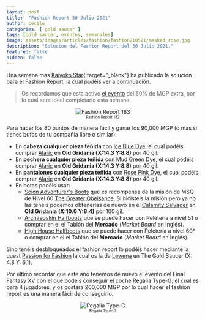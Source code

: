 ```yaml
---
layout: post
title:  "Fashion Report 30 Julio 2021"
author: cecile
categories: [ gold saucer ]
tags: [gold saucer, eventos, semanales]
image: assets/images/articles/fashion/fashion210521/masked_rose.jpg
description: "Solucion del Fashion Report del 30 Julio 2021."
featured: false
hidden: false
---
```


Una semana mas [Kaiyoko Star](https://twitter.com/kaiyokostar){:target="_blank"} ha publicado la solución para el Fashion Report, la cual podéis ver a continuación.

<blockquote>
Os recordamos que esta activo <a href="/make-it-rainn/" target="_blank">el evento</a> del 50% de MGP extra, por lo cual sera ideal completarlo esta semana.
</blockquote>

<p align="center"><img src="{{ site.baseurl }}/assets/images/articles/fashion/fashion210730/freport_183.jpg" alt="Fashion Report 183">
<br/>
<sub><sup>Fashion Report 182</sup></sub></p>

Para hacer los 80 puntos de manera fácil y ganar los 90,000 MGP (o mas si tienes bufos de tu compañía libre o similar):

- En **cabeza cualquier pieza teñida** con <a href="https://eu.finalfantasyxiv.com/lodestone/playguide/db/item/4b5df0df491/" class="eorzeadb_link" target="_blank">Ice Blue Dye</a>, el cual podéis comprar <a href="https://eu.finalfantasyxiv.com/lodestone/playguide/db/shop/a28cf0441f4/?item=70849afadc9&type=gil" class="eorzeadb_link" target="_blank">Alaric</a> en **Old Gridania (X:14.3 Y:8.8)** por 40 gil.
- En **pechera cualquier pieza teñida** con <a href="https://eu.finalfantasyxiv.com/lodestone/playguide/db/item/d204e597878/" class="eorzeadb_link" target="_blank">Mud Green Dye</a>, el cual podéis comprar <a href="https://eu.finalfantasyxiv.com/lodestone/playguide/db/shop/a28cf0441f4/?item=70849afadc9&type=gil" class="eorzeadb_link" target="_blank">Alaric</a> en **Old Gridania (X:14.3 Y:8.8)** por 40 gil.
- En **pantalones cualquier pieza teñida** con <a href="https://eu.finalfantasyxiv.com/lodestone/playguide/db/item/ee77bb48be9/" class="eorzeadb_link" target="_blank">Rose Pink Dye</a>, el cual podéis comprar <a href="https://eu.finalfantasyxiv.com/lodestone/playguide/db/shop/a28cf0441f4/?item=70849afadc9&type=gil" class="eorzeadb_link" target="_blank">Alaric</a> en **Old Gridania (X:14.3 Y:8.8)** por 40 gil.
- En botas podéis usar:
    - <a href="https://na.finalfantasyxiv.com/lodestone/playguide/db/item/e50db9e2823/" class="eorzeadb_link" target="_blank">Scion Adventurer's Boots</a> que es recompensa de la misión de MSQ de Nivel 60 <a href="https://na.finalfantasyxiv.com/lodestone/playguide/db/quest/28764d6d708" class="eorzeadb_link" target="_blank">The Greater Obeisance</a>. Si hicisteis la misión pero ya no las tenéis podemos obtenerlas de nuevo en el <a href="https://na.finalfantasyxiv.com/lodestone/playguide/db/shop/350cd619ffd/?item=e50db9e2823&type=gil" class="eorzeadb_link" target="_blank">Calamity Salvager</a> en **Old Gridania (X:10.0 Y:8.4)** por 100 gil.
    - <a href="https://eu.finalfantasyxiv.com/lodestone/playguide/db/recipe/0a8f713353a/" class="eorzeadb_link" target="_blank">Archaeoskin Halfboots</a> que se puede hacer con Peletería a nivel 51 o comprar en el el Tablón del **Mercado** (*Market Board* en Inglés).
    - <a href="https://eu.finalfantasyxiv.com/lodestone/playguide/db/recipe/c8eac827ab8/" class="eorzeadb_link" target="_blank">High House Halfboots</a> que se puede hacer con Peletería a nivel 60* o comprar en el el Tablón del **Mercado** (*Market Board* en Inglés).

Sino tenéis desbloqueados el fashion report lo podéis hacer mediante la quest <a href="https://eu.finalfantasyxiv.com/lodestone/playguide/db/quest/bd8144d7d23" class="eorzeadb_link" target="_blank">Passion for Fashion</a> la cual os la da <a href="https://eu.finalfantasyxiv.com/lodestone/playguide/db/npc/npc/bfd5ce76f91/" class="eorzeadb_link" target="_blank">Lewena</a> en The Gold Saucer (X: 4.8 Y: 6.1).

Por ultimo recordar que este año tenemos de nuevo el evento del Final Fantasy XV con el que podéis conseguir el coche Regalia Type-G, el cual es para 4 jugadores, y os costara 200,000 MGP por lo cual hacer el fashion report es una manera fácil de conseguirlo.

<p align="center"><img src="{{ site.baseurl }}/assets/images/articles/fashion/fashion210521/ffxivregalia.jpg" alt="Regalia Type-G">
<br/>
<sub><sup>Regalia Type-G</sup></sub></p>